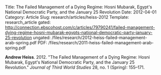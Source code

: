 Title: The Failed Management of a Dying Regime: Hosni Mubarak, Egypt's National Democratic Party, and the January 25 Revolution
Date: 2012-04-01
Category: Article
Slug: research/articles/heiss-2012
Template: research_article
gated: http://connection.ebscohost.com/c/articles/79790241/failed-management-dying-regime-hosni-mubarak-egypts-national-democratic-party-january-25-revolution
ungated: /files/research/2012-heiss-failed-management-arab-spring.pdf
PDF: /files/research/2011-heiss-failed-management-arab-spring.pdf

**Andrew Heiss**. 2012. "The Failed Management of a Dying Regime: Hosni Mubarak, Egypt's National Democratic Party, and the January 25 Revolution." *Journal of Third World Studies* 28, no. 1 (Spring): 155–171.
